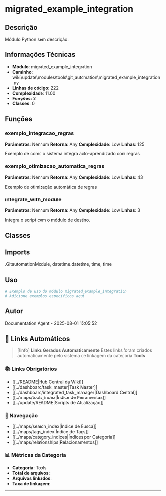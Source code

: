 # migrated_example_integration

## Descrição

Módulo Python sem descrição.

## Informações Técnicas

- **Módulo**: migrated_example_integration
- **Caminho**: wiki\update\modules\tools\git_automation\migrated_example_integration.py
- **Linhas de código**: 222
- **Complexidade**: 11.00
- **Funções**: 3
- **Classes**: 0

## Funções

### exemplo_integracao_regras

**Parâmetros**: Nenhum
**Retorna**: Any
**Complexidade**: Low
**Linhas**: 125

Exemplo de como o sistema integra auto-aprendizado com regras

### exemplo_otimizacao_automatica_regras

**Parâmetros**: Nenhum
**Retorna**: Any
**Complexidade**: Low
**Linhas**: 43

Exemplo de otimização automática de regras

### integrate_with_module

**Parâmetros**: Nenhum
**Retorna**: Any
**Complexidade**: Low
**Linhas**: 3

Integra o script com o módulo de destino.

## Classes

## Imports

.GitautomationModule, datetime.datetime, time, time

## Uso

```python
# Exemplo de uso do módulo migrated_example_integration
# Adicione exemplos específicos aqui
```

## Autor

Documentation Agent - 2025-08-01 15:05:52

## 🔗 **Links Automáticos**

> [!info] **Links Gerados Automaticamente**
> Estes links foram criados automaticamente pelo sistema de linkagem da categoria **Tools**

### **📚 Links Obrigatórios**
- [[../README|Hub Central da Wiki]]
- [[../dashboard/task_master|Task Master]]
- [[../dashboard/integrated_task_manager|Dashboard Central]]
- [[../maps/tools_index|Índice de Ferramentas]]
- [[../update/README|Scripts de Atualização]]

### **🧭 Navegação**
- [[../maps/search_index|Índice de Busca]]
- [[../maps/tags_index|Índice de Tags]]
- [[../maps/category_indices|Índices por Categoria]]
- [[../maps/relationships|Relacionamentos]]

### **📊 Métricas da Categoria**
- **Categoria**: Tools
- **Total de arquivos**: <!-- Contador automático -->
- **Arquivos linkados**: <!-- Contador automático -->
- **Taxa de linkagem**: <!-- Percentual automático -->

---

